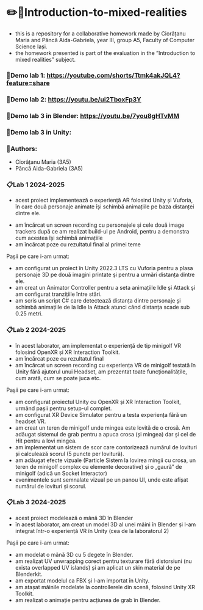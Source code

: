 # ✏️🎀Introduction-to-mixed-realities

- this is a repository for a collaborative homework made by Ciorâțanu Maria and Pâncă Aida-Gabriela, year III, group A5, Faculty of Computer Science Iași.
- the homework presented is part of the evaluation in the ”Introduction to mixed realities” subject. 
### 📌Demo lab 1: https://youtube.com/shorts/Ttmk4akJQL4?feature=share
### 📌Demo lab 2: https://youtu.be/ui2TboxFp3Y
### 📌Demo lab 3 in Blender: https://youtu.be/7you8gHTvMM
### 📌Demo lab 3 in Unity:

### 👥Authors:

- Ciorâțanu Maria (3A5)
- Pâncă Aida-Gabriela (3A5)

### 📋Lab 1 2024-2025
- acest proiect implementează o experiență AR folosind Unity și Vuforia, în care două personaje animate își schimbă animațiile pe baza distanței dintre ele.
* am încărcat un screen recording cu personajele și cele două image trackers după ce am realizat build-ul pe Android, pentru a demonstra cum acestea își schimbă animațiile
* am încărcat poze cu rezultatul final al primei teme
  
Pașii pe care i-am urmat:

* am configurat un proiect în Unity 2022.3 LTS cu Vuforia pentru a plasa personaje 3D pe două imagini printate și pentru a urmări distanța dintre ele.
* am creat un Animator Controller pentru a seta animațiile Idle și Attack și am configurat tranzițiile între stări.
* am scris un script C# care detectează distanța dintre personaje și schimbă animațiile de la Idle la Attack atunci când distanța scade sub 0.25 metri.

### 📋Lab 2 2024-2025
- în acest laborator, am implementat o experiență de tip minigolf VR folosind OpenXR și XR Interaction Toolkit.
- am încărcat poze cu rezultatul final
- am încărcat un screen recording cu experiența VR de minigolf testată în Unity fără ajutorul unui Headset, am prezentat toate funcționalitățile, cum arată, cum se poate juca etc.

Pașii pe care i-am urmat:

* am configurat proiectul Unity cu OpenXR și XR Interaction Toolkit, urmând pașii pentru setup-ul complet.
* am configurat XR Device Simulator pentru a testa experiența fără un headset VR.
* am creat un teren de minigolf unde mingea este lovită de o crosă. Am adăugat sistemul de grab pentru a apuca crosa (și mingea) dar și cel de Hit pentru a lovi mingea. 
* am implementat un sistem de scor care contorizează numărul de lovituri și calculează scorul (5 puncte per lovitură).
* am adăugat efecte vizuale (Particle Sistem la lovirea mingii cu crosa, un teren de minigolf complex cu elemente decorative) și o „gaură” de minigolf (adică un Socket Interactor)
* evenimentele sunt semnalate vizual pe un panou UI, unde este afișat numărul de lovituri și scorul.

### 📋Lab 3 2024-2025
- acest proiect modelează o mână 3D în Blender
- în acest laborator, am creat un model 3D al unei mâini în Blender și l-am integrat într-o experiență VR în Unity (cea de la laboratorul 2)

Pașii pe care i-am urmat:

* am modelat o mână 3D cu 5 degete în Blender.
* am realizat UV unwrapping corect pentru texturare fără distorsiuni (nu exista overlapped UV islands) și am aplicat un skin material de pe Blenderkit.
* am exportat modelul ca FBX și l-am importat în Unity.
* am atașat mâinile modelate la controllerele din scenă, folosind Unity XR Toolkit.
* am realizat o animație pentru acțiunea de grab în Blender.


